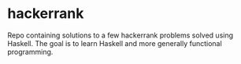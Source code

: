# hackerrank

Repo containing solutions to a few hackerrank problems solved using Haskell. The goal is to learn Haskell and more generally functional programming.
